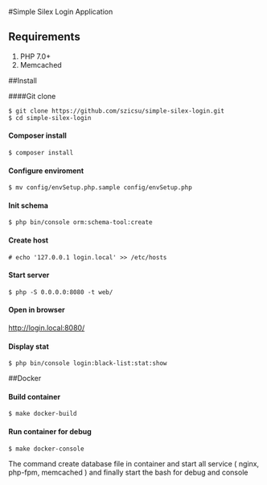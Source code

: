 #Simple Silex Login Application

## Requirements
1. PHP 7.0+
2. Memcached

##Install

####Git clone
```
$ git clone https://github.com/szicsu/simple-silex-login.git
$ cd simple-silex-login
```
#### Composer install
```
$ composer install
```

#### Configure enviroment
```
$ mv config/envSetup.php.sample config/envSetup.php 
```

#### Init schema
```
$ php bin/console orm:schema-tool:create
```
 
#### Create host
```
# echo '127.0.0.1 login.local' >> /etc/hosts
```

#### Start server
```
$ php -S 0.0.0.0:8080 -t web/
```
#### Open in browser
http://login.local:8080/

#### Display stat
```
$ php bin/console login:black-list:stat:show
```


##Docker

#### Build container
```
$ make docker-build
```

#### Run container for debug
```
$ make docker-console
```
The command create database file in container and start all service ( nginx, php-fpm, memcached ) and finally start the bash for debug and console 

